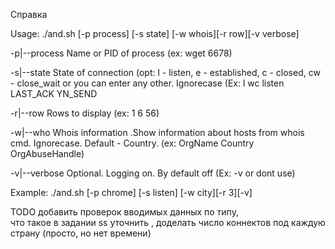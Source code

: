 Справка 

Usage: ./and.sh [-p process] [-s state] [-w whois][-r row][-v verbose]

  -p|--process   Name or PID of process (ex:  wget 6678)
  
  -s|--state     State of connection (opt: l - listen, e - established, с - closed, cw - close_wait or you can enter any other. Ignorecase (Ex:  l  wc  listen LAST_ACK YN_SEND
  
  -r|--row     Rows to display (ex: 1 6 56)
  
  -w|--who    Whois information .Show information about hosts from whois cmd. Ignorecase. Default - Country. (ex: OrgName Country OrgAbuseHandle)
  
  -v|--verbose     Optional. Logging on. By default off  (Ex: -v or dont use)
  
Example: ./and.sh [-p chrome] [-s listen] [-w city][-r 3][-v]



TODO
добавить проверок вводимых данных по типу,   
что такое в задании ss уточнить , 
доделать число коннектов под каждую страну (просто, но нет времени)
